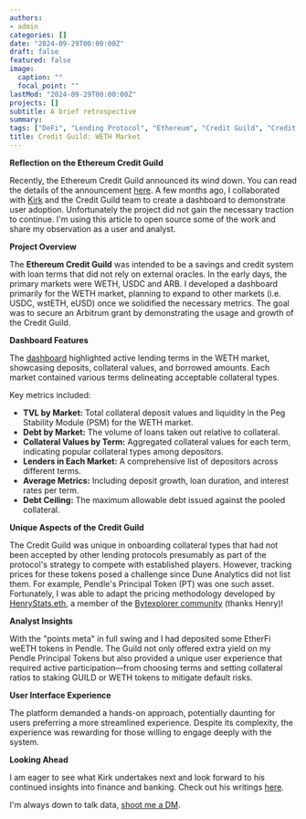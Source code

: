 ```yaml
---
authors:
- admin
categories: []
date: "2024-09-29T00:00:00Z"
draft: false
featured: false
image:
  caption: ""
  focal_point: ""
lastMod: "2024-09-29T00:00:00Z"
projects: []
subtitle: A brief retrospective
summary: 
tags: ["DeFi", "Lending Protocol", "Ethereum", "Credit Guild", "Credit System", "CDP"]
title: Credit Guild: WETH Market
---
```


**Reflection on the Ethereum Credit Guild**

Recently, the Ethereum Credit Guild announced its wind down. You can read the details of the announcement [here](https://x.com/OneTrueKirk/status/1833926962676707820). A few months ago, I collaborated with [Kirk](https://x.com/OneTrueKirk) and the Credit Guild team to create a dashboard to demonstrate user adoption. Unfortunately the project did not gain the necessary traction to continue. I'm using this article to open source some of the work and share my observation as a user and analyst. 

**Project Overview**

The **Ethereum Credit Guild** was intended to be a savings and credit system with loan terms that did not rely on external oracles. In the early days, the primary markets were WETH, USDC and ARB. I developed a dashboard primarily for the WETH market, planning to expand to other markets (i.e. USDC, wstETH, eUSD) once we solidified the necessary metrics. The goal was to secure an Arbitrum grant by demonstrating the usage and growth of the Credit Guild.

**Dashboard Features**

The [dashboard](https://dune.com/paulapivat/credit-guild-weth-market) highlighted active lending terms in the WETH market, showcasing deposits, collateral values, and borrowed amounts. Each market contained various terms delineating acceptable collateral types. 

Key metrics included:

- **TVL by Market:** Total collateral deposit values and liquidity in the Peg Stability Module (PSM) for the WETH market.
- **Debt by Market:** The volume of loans taken out relative to collateral.
- **Collateral Values by Term:** Aggregated collateral values for each term, indicating popular collateral types among depositors.
- **Lenders in Each Market:** A comprehensive list of depositors across different terms.
- **Average Metrics:** Including deposit growth, loan duration, and interest rates per term.
- **Debt Ceiling:** The maximum allowable debt issued against the pooled collateral.

**Unique Aspects of the Credit Guild**

The Credit Guild was unique in onboarding collateral types that had not been accepted by other lending protocols presumably as part of the protocol's strategy to compete with established players. However, tracking prices for these tokens posed a challenge since Dune Analytics did not list them. For example, Pendle's Principal Token (PT) was one such asset. Fortunately, I was able to adapt the pricing methodology developed by [HenryStats.eth](https://x.com/HenryBitmodeth), a member of the [Bytexplorer community](https://x.com/cryptodatabytes) (thanks Henry)!

**Analyst Insights**

With the "points meta" in full swing and I had deposited some EtherFi weETH tokens in Pendle. The Guild not only offered extra yield on my Pendle Principal Tokens but also provided a unique user experience that required active participation—from choosing terms and setting collateral ratios to staking GUILD or WETH tokens to mitigate default risks.

**User Interface Experience**

The platform demanded a hands-on approach, potentially daunting for users preferring a more streamlined experience. Despite its complexity, the experience was rewarding for those willing to engage deeply with the system.

**Looking Ahead**

I am eager to see what Kirk undertakes next and look forward to his continued insights into finance and banking. Check out his writings [here](https://onetruekirk.github.io/).


I'm always down to talk data, [shoot me a DM](https://twitter.com/paulapivat).
